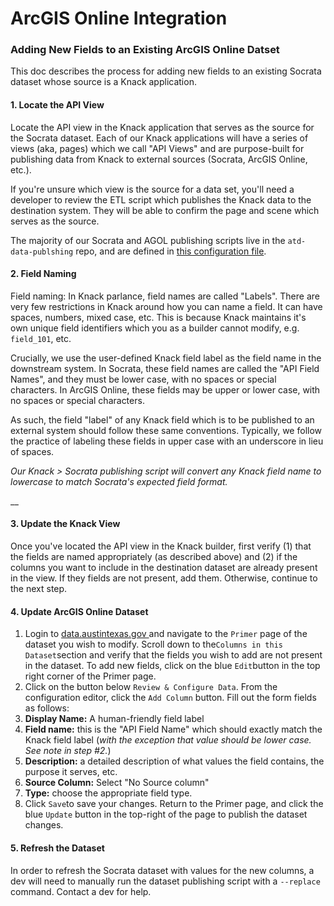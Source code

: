 # ArcGIS Online Integration

### Adding New Fields to an Existing ArcGIS Online Datset

This doc describes the process for adding new fields to an existing Socrata dataset whose source is a Knack application.

#### 1. Locate the API View

Locate the API view in the Knack application that serves as the source for the Socrata dataset. Each of our Knack applications will have a series of views \(aka, pages\) which we call "API Views" and are purpose-built for publishing data from Knack to external sources \(Socrata, ArcGIS Online, etc.\).

If you're unsure which view is the source for a data set, you'll need a developer to review the ETL script which publishes the Knack data to the destination system. They will be able to confirm the page and scene which serves as the source.

The majority of our Socrata and AGOL publishing scripts live in the `atd-data-publshing` repo, and are defined in [this configuration file](https://github.com/cityofaustin/atd-data-publishing/blob/master/transportation-data-publishing/config/knack/config.py).

#### 2. Field Naming

Field naming: In Knack parlance, field names are called "Labels". There are very few restrictions in Knack around how you can name a field. It can have spaces, numbers, mixed case, etc. This is because Knack maintains it's own unique field identifiers which you as a builder cannot modify, e.g. `field_101`, etc.

Crucially, we use the user-defined Knack field label as the field name in the downstream system. In Socrata, these field names are called the "API Field Names", and they must be lower case, with no spaces or special characters. In ArcGIS Online, these fields may be upper or lower case, with no spaces or special characters.

As such, the field "label" of any Knack field which is to be published to an external system should follow these same conventions. Typically, we follow the practice of labeling these fields in upper case with an underscore in lieu of spaces.

_Our Knack &gt; Socrata publishing script will convert any Knack field name to lowercase to match Socrata's expected field format._

\_\_

#### 3. Update the Knack View

Once you've located the API view in the Knack builder, first verify \(1\) that the fields are named appropriately \(as described above\) and \(2\) if the columns you want to include in the destination dataset are already present in the view. If they fields are not present, add them. Otherwise, continue to the next step.

#### 4. Update ArcGIS Online Dataset

1. Login to [data.austintexas.gov ](https://data.austintexas.gov/)and navigate to the `Primer` page of the dataset you wish to modify. Scroll down to the`Columns in this Dataset`section and verify that the fields you wish to add are not present in the dataset. To add new fields, click on the blue `Edit`button in the top right corner of the Primer page.
2. Click on the button below `Review & Configure Data`. From the configuration editor, click the `Add Column` button. Fill out the form fields as follows:
3. **Display Name:** A human-friendly field label
4. **Field name:** this is the "API Field Name" which should exactly match the Knack field label \(_with the exception that value should be lower case. See note in step \#2._\)
5. **Description:** a detailed description of what values the field contains, the purpose it serves, etc.
6. **Source Column:** Select "No Source column"
7. **Type:** choose the appropriate field type.
8. Click `Save`to save your changes. Return to the Primer page, and click the blue `Update` button in the top-right of the page to publish the dataset changes.

#### 5. Refresh the Dataset <a id="5-refresh-the-dataset"></a>

In order to refresh the Socrata dataset with values for the new columns, a dev will need to manually run the dataset publishing script with a `--replace` command. Contact a dev for help.

